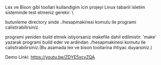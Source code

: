 Lex ve Bison gibi toollari kullandigim icin projeyi Linux tabanli isletim sisteminde test etmeniz gerekir. \


butunleme directory sinde ./hesapmakinesi komutu ile programi calistirabilirsiniz. 

programi yeniden build etmek istiyorsaniz makefile dahil edilmistir. 'make' yazarak programi build eder ve ardindan ./hesapmakinesi komutu ile calistirabilirsiniz.(Bu asamada lex ve bison toollarina ihtiyac duyarsiniz.)

Demo Linki: https://youtu.be/ZDYE5xcvZQA


